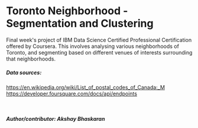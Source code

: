 # Toronto Neighborhood - Segmentation and Clustering

Final week's project of IBM Data Science Certified Professional Certification offered by Coursera. This involves analysing various neighborhoods of Toronto, and segmenting based on different venues of interests surrounding that neighborhoods.



##### Data sources:
https://en.wikipedia.org/wiki/List_of_postal_codes_of_Canada:_M </br>
https://developer.foursquare.com/docs/api/endpoints

</br>

##### Author/contributor:  Akshay Bhaskaran
